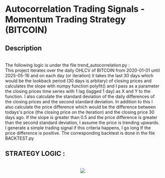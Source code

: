 # Autocorrelation Trading Signals - Momentum Trading Strategy (BITCOIN)

<h2>Description</h2>
<br />
The following logic is under the file trend_autocorrelation.py :
<br />
This project iterates over the daily OHLCV of BITCOIN from 2020-01-01 until 2025-05-16 and on each day (or iteration) it takes the last 30 days which would be the lookback period (30 days is arbitary) of closing prices and calculates the slope with numpy function polyfit() and I pass as a parameter the closing prices time series with 1 lag (lagged 1 day) as X and Y to the function. I also calculate the standard deviation of the daily differences of the closing prices and the second standard deviation. In addition to this I also calculate the price difference which would be the difference between todays's price (the closing price on the iteration) and the closing price 30 days ago. If the slope is greater than 0.5 and the price difference is greater than the second standard deviation, I assume the price is trending upwards. I generate a simple trading signal if this criteria happens, I go long If the price difference is positive. 
The corresponding backtest is done in the file BACKTEST.py
<br />

<h2>STRATEGY LOGIC :</h2>

<p align="center">
<br/>
<img src="https://i.imgur.com/noh7GP7.png"/>
<br />
